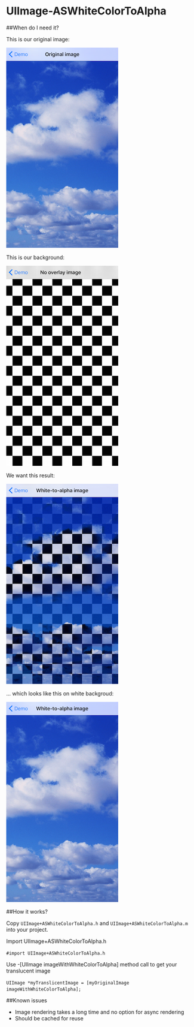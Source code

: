# UIImage-ASWhiteColorToAlpha

##When do I need it?

This is our original image:

![original](original.png)

This is our background:

![chessboard](Resources/chessboard_bg.png)

We want this result:

![white_color_to_alpha_on_chessboard](Resources/white_color_to_alpha_on_chessboard.png)

... which looks like this on white backgroud:

![white_color_to_alpha_on_white](Resources/white_color_to_alpha_on_white.png)

##How it works?

Copy `UIImage+ASWhiteColorToAlpha.h` and `UIImage+ASWhiteColorToAlpha.m` into your project.

Import UIImage+ASWhiteColorToAlpha.h

`#import UIImage+ASWhiteColorToAlpha.h`

Use -[UIImage imageWithWhiteColorToAlpha] method call to get your translucent image

`UIImage *myTranslicentImage = [myOriginalImage imageWithWhiteColorToAlpha];`


##Known issues

* Image rendering takes a long time and no option for async rendering
* Should be cached for reuse